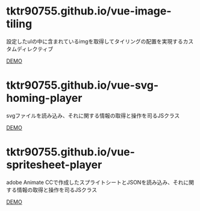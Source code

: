 # tktr90755.github.io/vue-image-tiling 
設定したulの中に含まれているimgを取得してタイリングの配置を実現するカスタムディレクティブ

[DEMO](https://tktr90755.github.io/vue-image-tiling/) 

# tktr90755.github.io/vue-svg-homing-player
svgファイルを読み込み、それに関する情報の取得と操作を司るJSクラス

[DEMO](https://tktr90755.github.io/vue-svg-homing-player/) 

# tktr90755.github.io/vue-spritesheet-player
adobe Animate CCで作成したスプライトシートとJSONを読み込み、それに関する情報の取得と操作を司るJSクラス

[DEMO](https://tktr90755.github.io/vue-spritesheet-player/) 